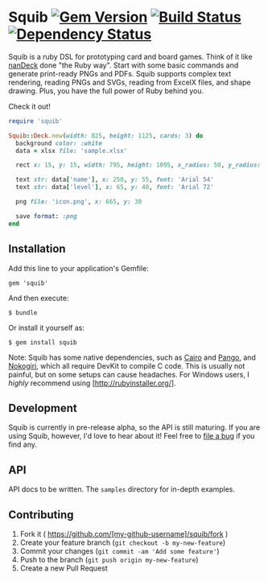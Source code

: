 # Squib [![Gem Version](https://badge.fury.io/rb/squib.svg)](https://rubygems.org/gems/squib) [![Build Status](https://secure.travis-ci.org/andymeneely/squib.svg?branch=master)](https://travis-ci.org/andymeneely/squib) [![Dependency Status](https://gemnasium.com/andymeneely/squib.svg)](https://gemnasium.com/andymeneely/squib)

Squib is a ruby DSL for prototyping card and board games. Think of it like [nanDeck](http://www.nand.it/nandeck/) done "the Ruby way". Start with some basic commands and generate print-ready PNGs and PDFs. Squib supports complex text rendering, reading PNGs and SVGs, reading from ExcelX files, and shape drawing. Plus, you have the full power of Ruby behind you. 

Check it out!

```ruby
require 'squib'

Squib::Deck.new(width: 825, height: 1125, cards: 3) do
  background color: :white
  data = xlsx file: 'sample.xlsx'

  rect x: 15, y: 15, width: 795, height: 1095, x_radius: 50, y_radius: 50

  text str: data['name'], x: 250, y: 55, font: 'Arial 54'
  text str: data['level'], x: 65, y: 40, font: 'Arial 72'

  png file: 'icon.png', x: 665, y: 30

  save format: :png
end
```

## Installation

Add this line to your application's Gemfile:

    gem 'squib'

And then execute:

    $ bundle

Or install it yourself as:

    $ gem install squib

Note: Squib has some native dependencies, such as [Cairo](https://github.com/rcairo/rcairo) and [Pango](http://ruby-gnome2.sourceforge.jp/hiki.cgi?Pango%3A%3ALayout), and [Nokogiri](http://nokogiri.org/), which all require DevKit to compile C code. This is usually not painful, but on some setups can cause headaches. For Windows users, I *highly* recommend using [http://rubyinstaller.org/].

## Development

Squib is currently in pre-release alpha, so the API is still maturing. If you are using Squib, however, I'd love to hear about it! Feel free to [file a bug](https://github.com/andymeneely/squib/issues) if you find any.

## API

API docs to be written. The `samples` directory for in-depth examples.

## Contributing

1. Fork it ( https://github.com/[my-github-username]/squib/fork )
2. Create your feature branch (`git checkout -b my-new-feature`)
3. Commit your changes (`git commit -am 'Add some feature'`)
4. Push to the branch (`git push origin my-new-feature`)
5. Create a new Pull Request
